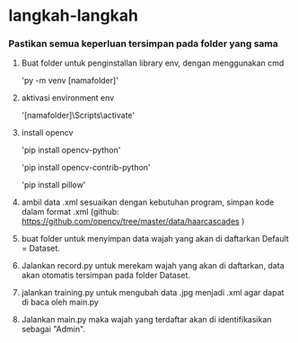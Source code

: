 <h1> langkah-langkah</h1>
<h3> Pastikan semua keperluan tersimpan pada folder yang sama</h3>
<p>
	
1. Buat folder untuk penginstallan library env, dengan menggunakan cmd
	<p>'py -m venv [namafolder]'<p>

2. aktivasi environment env
   	<p>'[namafolder]\Scripts\activate'<p>

3. install opencv
	<p>'pip install opencv-python'<p>
	<p>'pip install opencv-contrib-python'<p>
	<p>'pip install pillow'<p>

5. ambil data .xml sesuaikan dengan kebutuhan program, simpan kode dalam
  format .xml (github: https://github.com/opencv/tree/master/data/haarcascades )

6. buat folder untuk menyimpan data wajah yang akan di daftarkan Default = Dataset.

7. Jalankan record.py untuk merekam wajah yang akan di daftarkan, data akan otomatis tersimpan pada folder Dataset.

8. jalankan training.py untuk mengubah data .jpg menjadi .xml agar dapat di baca oleh main.py

9. Jalankan main.py maka wajah yang terdaftar akan di identifikasikan sebagai "Admin".

</p>

